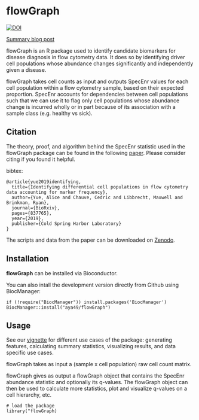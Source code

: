 # flowGraph

[![DOI](https://zenodo.org/badge/DOI/10.1101/837765.svg)](https://doi.org/10.1101/837765)

[Summary blog post](https://aya49.github.io/2020/09/30/flowGraph/)

flowGraph is an R package used to identify candidate biomarkers for disease diagnosis in flow cytometry data. It does so by identifying driver cell populations whose abundance changes significantly and independently given a disease.

flowGraph takes cell counts as input and outputs SpecEnr values for each cell population within a flow cytometry sample, based on their expected proportion. SpecEnr accounts for dependencies between cell populations such that we can use it to flag only cell populations whose abundance change is incurred wholly or in part because of its association with a sample class (e.g. healthy vs sick).

## Citation

The theory, proof, and algorithm behind the SpecEnr statistic used in the flowGraph package can be found in the following [paper](https://www.biorxiv.org/content/10.1101/837765v3.abstract). Please consider citing if you found it helpful.

bibtex:
```
@article{yue2019identifying,
  title={Identifying differential cell populations in flow cytometry data accounting for marker frequency},
  author={Yue, Alice and Chauve, Cedric and Libbrecht, Maxwell and Brinkman, Ryan},
  journal={BioRxiv},
  pages={837765},
  year={2019},
  publisher={Cold Spring Harbor Laboratory}
}
```

The scripts and data from the paper can be downloaded on [Zenodo](https://zenodo.org/record/3991166).


## Installation

**flowGraph** can be installed via Bioconductor.

You can also intall the development version directly from Github using BiocManager:

```{r}
if (!require("BiocManager")) install.packages('BiocManager') 
BiocManager::install("aya49/flowGraph")
```

## Usage

See our [vignette](vignettes/flowGraph.Rmd) for different use cases of the package: generating features, calculating summary statistics, visualizing results, and data specific use cases.

flowGraph takes as input a (sample x cell population) raw cell count matrix.

flowGraph gives as output a flowGraph object that contains the SpecEnr abundance statistic and optionally its q-values. The flowGraph object can then be used to calculate more statistics, plot and visualize q-values on a cell hierarchy, etc.

```{r}
# load the package
library("flowGraph)
```
